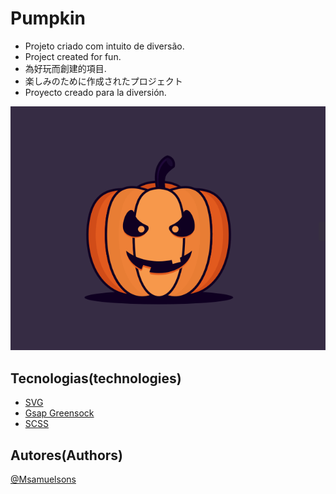 # Pumpkin

 - Projeto criado com intuito de diversão. <pt/>
 - Project created for fun. <en/>
 - 為好玩而創建的項目. <zh/>
 - 楽しみのために作成されたプロジェクト <ja/>
 - Proyecto creado para la diversión. <es/>


![Logo](https://raw.githubusercontent.com/Msamuelsons/pumpkin/master/image/Captura%20de%20tela%20de%202022-07-01%2021-44-07.png?token=GHSAT0AAAAAABVMOFUV773TQ5SHWTBX2Y4SYV7SVPQ)


## Tecnologias(technologies)

 - [SVG](https://illlustrations.com/)
 - [Gsap Greensock](https://greensock.com/gsap/)
 - [SCSS](https://sass-lang.com/)


## Autores(Authors)
[@Msamuelsons](https://github.com/Msamuelsons)
